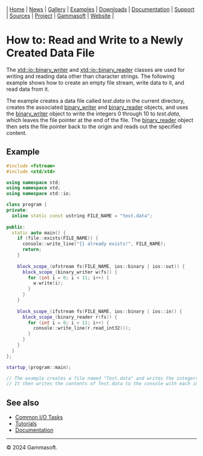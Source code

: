 | [Home](home.md) | [News](news.md) | [Gallery](gallery.md) | [Examples](examples.md) | [Downloads](downloads.md) | [Documentation](documentation.md) | [Support](support.md) | [Sources](https://github.com/gammasoft71/xtd) | [Project](https://sourceforge.net/projects/xtdpro/) | [Gammasoft](gammasoft.md) | [Website](https://gammasoft71.github.io/xtd) |

# How to: Read and Write to a Newly Created Data File

The [xtd::io::binary_writer](https://gammasoft71.github.io/xtd/reference_guides/latest/classxtd_1_1io_1_1binary__writer.html) and [xtd::io::binary_reader](https://gammasoft71.github.io/xtd/reference_guides/latest/classxtd_1_1io_1_1binary__reader.html) classes are used for writing and reading data other than character strings. 
The following example shows how to create an empty file stream, write data to it, and read data from it.

The example creates a data file called *test.data* in the current directory, creates the associated [binary_writer](https://gammasoft71.github.io/xtd/reference_guides/latest/classxtd_1_1io_1_1binary__writer.html) and [binary_reader](https://gammasoft71.github.io/xtd/reference_guides/latest/classxtd_1_1io_1_1binary__reader.html) objects, and uses the [binary_writer](https://gammasoft71.github.io/xtd/reference_guides/latest/classxtd_1_1io_1_1binary__writer.html) object to write the integers 0 through 10 to *test.data*, which leaves the file pointer at the end of the file. 
The [binary_reader](https://gammasoft71.github.io/xtd/reference_guides/latest/classxtd_1_1io_1_1binary__reader.html) object then sets the file pointer back to the origin and reads out the specified content.

## Example

```cpp
#include <fstream>
#include <xtd/xtd>

using namespace std;
using namespace xtd;
using namespace xtd::io;

class program {
private:
  inline static const ustring FILE_NAME = "test.data";
  
public:
  static auto main() {
    if (file::exists(FILE_NAME)) {
      console::write_line("{} already exists!", FILE_NAME);
      return;
    }
    
    block_scope_(ofstream fs(FILE_NAME, ios::binary | ios::out)) {
      block_scope_(binary_writer w(fs)) {
        for (int i = 0; i < 11; i++) {
          w.write(i);
        }
      }
    }
    
    block_scope_(ifstream fs(FILE_NAME, ios::binary | ios::in)) {
      block_scope_(binary_reader r(fs)) {
        for (int i = 0; i < 11; i++) {
          console::write_line(r.read_int32());
        }
      }
    }
  }
};

startup_(program::main);

// The example creates a file named "Test.data" and writes the integers 0 through 10 to it in binary format.
// It then writes the contents of Test.data to the console with each integer on a separate line.
```
 
## See also

* [Common I/O Tasks](common_io_tasks.md)
* [Tutorials](tutorials.md)
* [Documentation](documentation.md)

______________________________________________________________________________________________

© 2024 Gammasoft.

<!---
https://docs.microsoft.com/en-us/dotnet/standard/io/how-to-read-and-write-to-a-newly-created-data-file
--->

